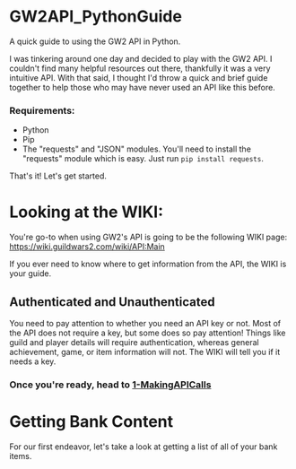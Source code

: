 # GW2API_PythonGuide
A quick guide to using the GW2 API in Python.

I was tinkering around one day and decided to play with the GW2 API. I couldn't find many helpful resources out there, thankfully it was a very intuitive API. With that said, I thought I'd throw a quick and brief guide together to help those who may have never used an API like this before.

### Requirements:
* Python
* Pip
* The "requests" and "JSON" modules. You'll need to install the "requests" module which is easy. Just run `pip install requests`.

That's it! Let's get started.

# Looking at the WIKI:
You're go-to when using GW2's API is going to be the following WIKI page:  
https://wiki.guildwars2.com/wiki/API:Main

If you ever need to know where to get information from the API, the WIKI is your guide.

## Authenticated and Unauthenticated
You need to pay attention to whether you need an API key or not. Most of the API does not require a key, but some does so pay attention! Things like guild and player details will require authentication, whereas general achievement, game, or item information will not. The WIKI will tell you if it needs a key.

### Once you're ready, head to [1-MakingAPICalls](1-MakingAPICalls.md)

# Getting Bank Content
For our first endeavor, let's take a look at getting a list of all of your bank items.